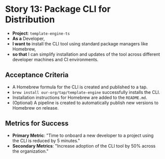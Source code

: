 # Story 13: Package CLI for Distribution

- **Project**: `template-engine-ts`
- **As a** Developer,
- **I want to** install the CLI tool using standard package managers like Homebrew,
- **so that** I can simplify installation and updates of the tool across different developer machines and CI environments.

## Acceptance Criteria

-   A Homebrew formula for the CLI is created and published to a tap.
-   `brew install our-org/tap/template-engine` successfully installs the CLI.
-   Installation instructions for Homebrew are added to the `README.md`.
-   (Optional) A pipeline is created to automatically publish new versions to Homebrew on release.

## Metrics for Success

- **Primary Metric**: "Time to onboard a new developer to a project using the CLI is reduced by 5 minutes."
- **Secondary Metrics**: "Increase adoption of the CLI tool by 50% across the organization."
